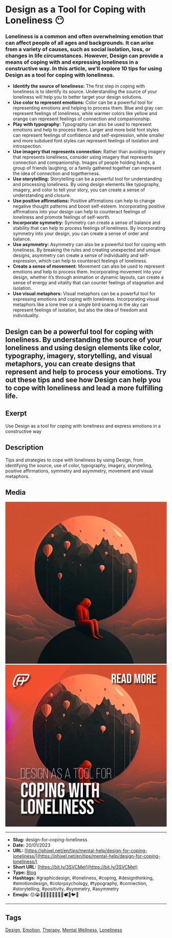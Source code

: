 # Design as a Tool for Coping with Loneliness 😶
### Loneliness is a common and often overwhelming emotion that can affect people of all ages and backgrounds. It can arise from a variety of causes, such as social isolation, loss, or changes in life circumstances. However, Design can provide a means of coping with and expressing loneliness in a constructive way. In this article, we’ll explore 10 tips for using Design as a tool for coping with loneliness.

- **Identify the source of loneliness:** The first step in coping with loneliness is to identify its source. Understanding the source of your loneliness will help you to better target your design solutions.
- **Use color to represent emotions:** Color can be a powerful tool for representing emotions and helping to process them. Blue and gray can represent feelings of loneliness, while warmer colors like yellow and orange can represent feelings of connection and companionship.
- **Play with typography:** Typography can also be used to represent emotions and help to process them. Larger and more bold font styles can represent feelings of confidence and self-expression, while smaller and more subdued font styles can represent feelings of isolation and introspection.
- **Use imagery that represents connection:** Rather than avoiding imagery that represents loneliness, consider using imagery that represents connection and companionship. Images of people holding hands, a group of friends laughing, or a family gathered together can represent the idea of connection and togetherness.
- **Use storytelling:** Storytelling can be a powerful tool for understanding and processing loneliness. By using design elements like typography, imagery, and color to tell your story, you can create a sense of understanding and closure.
- **Use positive affirmations:** Positive affirmations can help to change negative thought patterns and boost self-esteem. Incorporating positive affirmations into your design can help to counteract feelings of loneliness and promote feelings of self-worth.
- **Incorporate symmetry:** Symmetry can create a sense of balance and stability that can help to process feelings of loneliness. By incorporating symmetry into your design, you can create a sense of order and balance.
- **Use asymmetry:** Asymmetry can also be a powerful tool for coping with loneliness. By breaking the rules and creating unexpected and unique designs, asymmetry can create a sense of individuality and self-expression, which can help to counteract feelings of loneliness.
- **Create a sense of movement:** Movement can also be used to represent emotions and help to process them. Incorporating movement into your design, whether it’s through animation or dynamic layouts, can create a sense of energy and vitality that can counter feelings of stagnation and isolation.
- **Use visual metaphors:** Visual metaphors can be a powerful tool for expressing emotions and coping with loneliness. Incorporating visual metaphors like a lone tree or a single bird soaring in the sky can represent feelings of isolation, but also the idea of freedom and individuality.

Design can be a powerful tool for coping with loneliness. By understanding the source of your loneliness and using design elements like color, typography, imagery, storytelling, and visual metaphors, you can create designs that represent and help to process your emotions. Try out these tips and see how Design can help you to cope with loneliness and lead a more fulfilling life.
------------
## Exerpt
Use Design as a tool for coping with loneliness and express emotions in a constructive way
## Description
Tips and strategies to cope with loneliness by using Design, from identifying the source, use of color, typography, imagery, storytelling, positive affirmations, symmetry and asymmetry, movement and visual metaphors.
## Media
<img src="media/b692a6fe/design-help-loneliness.jpg" loading="lazy"><br>
<img src="media/46295584/cover-coping-loneliness.jpg" loading="lazy"><br>

------------
- **Slug:** design-for-coping-loneliness
- **Date:** 20/01/2023
- **URL:** [https://phixel.net/en/tips/mental-help/design-for-coping-loneliness/](https://phixel.net/en/tips/mental-help/design-for-coping-loneliness/)
- **Short URL:** [https://bit.ly/3SVCMet](https://bit.ly/3SVCMet)
- **Type:** [Blog](#blog)
- **Hashtags:** #graphicdesign, #loneliness, #coping, #designthinking, #emotiondesign, #colorpsychology, #typography, #connection, #storytelling, #positivity, #symmetry, #asymmetry
- **Emojis:** 😔😭🎨💔🧠💭💡🌟✨🌅🕊️🌲🐦😶

------------
## Tags
[Design](#design), [Emotion](#emotion), [Therapy](#therapy), [Mental Wellness](#mental-wellness), [Loneliness](#loneliness)
